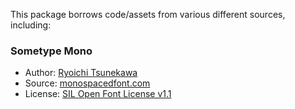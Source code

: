 This package borrows code/assets from various different sources, including:

### Sometype Mono
- Author: [Ryoichi Tsunekawa](https://dharmatype.com/)
- Source: [monospacedfont.com](https://monospacedfont.com/)
- License: [SIL Open Font License v1.1](/Runtime/GUI/Fonts/License.txt)
